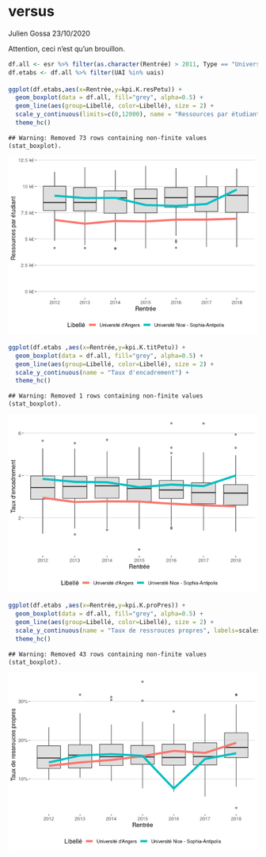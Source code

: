 versus
================
Julien Gossa
23/10/2020

Attention, ceci n’est qu’un brouillon.

``` r
df.all <- esr %>% filter(as.character(Rentrée) > 2011, Type == "Université")
df.etabs <- df.all %>% filter(UAI %in% uais)

ggplot(df.etabs,aes(x=Rentrée,y=kpi.K.resPetu)) +
  geom_boxplot(data = df.all, fill="grey", alpha=0.5) +
  geom_line(aes(group=Libellé, color=Libellé), size = 2) +
  scale_y_continuous(limits=c(0,12000), name = "Ressources par étudiant", labels = euro_k) +
  theme_hc()
```

    ## Warning: Removed 73 rows containing non-finite values (stat_boxplot).

![](versus_files/figure-gfm/dotations-1.png)<!-- -->

``` r
ggplot(df.etabs ,aes(x=Rentrée,y=kpi.K.titPetu)) +
  geom_boxplot(data = df.all, fill="grey", alpha=0.5) +
  geom_line(aes(group=Libellé, color=Libellé), size = 2) +
  scale_y_continuous(name = "Taux d'encadrement") +
  theme_hc()
```

    ## Warning: Removed 1 rows containing non-finite values (stat_boxplot).

![](versus_files/figure-gfm/tauxdencadrement-1.png)<!-- -->

``` r
ggplot(df.etabs ,aes(x=Rentrée,y=kpi.K.proPres)) +
  geom_boxplot(data = df.all, fill="grey", alpha=0.5) +
  geom_line(aes(group=Libellé, color=Libellé), size = 2) +
  scale_y_continuous(name = "Taux de ressrouces propres", labels=scales::percent) +
  theme_hc()
```

    ## Warning: Removed 43 rows containing non-finite values (stat_boxplot).

![](versus_files/figure-gfm/taxuressroucespropres-1.png)<!-- -->
